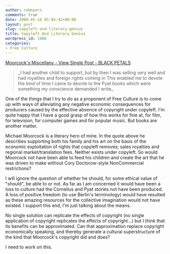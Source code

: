 ```yaml
---
author: robmyers
comments: true
date: 2008-05-16 05:04:43+00:00
layout: post
slug: copyleft-and-literary-genius
title: Copyleft And Literary Genius
wordpress_id: 1606
categories:
- Free Culture
---
```


[Moorcock's Miscellany - View Single Post - BLACK PETALS](http://www.multiverse.org/fora/showpost.php?p=101040&postcount=20)   
  


<blockquote>_I had another child to support, but by then I was selling very well and  
had royalties and foreign rights coming in This enabled me to devote  
the kind of time I came to devote to the Pyat books which were  
something my conscience demanded I write_  
</blockquote>

  
One of the things that I try to do as a proponent of Free Culture is to come up with ways of alleviating any negative economic consequences for producers caused by the effective absence of copyright under copyleft. I'm quite happy that I have a good grasp of how this works for fine at, for film, for television, for computer games and for popular music. But books are another matter.  
  
Michael Moorcock is a literary hero of mine. In the quote above he describes supporting both his family and his art on the basis of the economic exploitation of rights that copyleft removes; sales royalties and regional market/translation fees. Neither exists under copyleft. So would Moorcock not have been able to feed his children and create the art that he was driven to make without Cory Doctorow-style NonCommercial restrictions?  
  
I will ignore the question of whether he should, for some ethical value of "should", be able to or not. As far as I am concerned it would have been a loss to culture had the Cornelius and Pyat stories not have been produced. A loss of positive freedom (to use Berlin's terminology) would have resulted as these amazing resources for the collective imagination would not have existed. I support this end, I'm just talking about the means.  
  
No single solution can replicate the effects of copyright (no single application of copyright replicates the effects of copyright...) but I think that its benefits can be approximated. Can that approximation replace copyright economically speaking, and thereby generate a cultural superstructure of the kind that Moorcock's copyright did and does?  
  
I need to work on this.  
  


